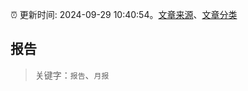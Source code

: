 :alarm_clock: 更新时间: 2024-09-29 10:40:54。[文章来源](/README.md)、[文章分类](/TAGS.md)

## 报告


> 关键字：`报告`、`月报`



